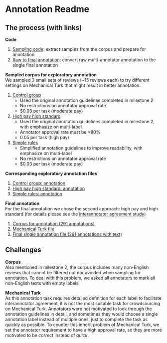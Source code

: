 # Annotation Readme

## The process (with links)

**Code**
1. [Sampling code](https://github.ubc.ca/dinganc/COLX_523_team4/blob/master/src/m3_subset_extractor.ipynb): extract samples from the corpus and prepare for annotation
2. [Raw to final annotation](https://github.ubc.ca/dinganc/COLX_523_team4/blob/master/src/m3_import_annotation.ipynb): convert raw multi-annotator annotation to the single final annotation

**Sampled corpus for exploratory annotation**</br>
We sampled 3 small sets of reviews (~15 reviews each) to try different settings on Mechanical Turk that might result in better annotation:
1. [Control group](https://github.ubc.ca/dinganc/COLX_523_team4/blob/master/annotation/sampled_reviews.csv)
    - Used the original annotation guidelines completed in milestone 2
    - No restrictions on annotator approval rate
    - \$0.03 per task (moderate pay)
2. [High pay high standard](https://github.ubc.ca/dinganc/COLX_523_team4/blob/master/src/data/sampled_reviews_0.csv)
    - Used the original annotation guidelines completed in milestone 2, with emphasize on multi-label
    - Annotator approval rate must be >80%
    - 0.05 per task (high pay)
3. [Simple rules](https://github.ubc.ca/dinganc/COLX_523_team4/blob/master/src/data/sampled_reviews_1.csv)
    - Simplified annotation guidelines to improve readability, with emphasize on multi-label
    - No restrictions on annotator approval rate
    - \$0.03 per task (moderate pay)
    
**Corresponding exploratory annotation files**
1. [Control group: annotation](https://github.ubc.ca/dinganc/COLX_523_team4/blob/master/annotation/sampled_review_annotated.csv)
2. [High pay high standard: annotation](https://github.ubc.ca/dinganc/COLX_523_team4/blob/master/annotation/sampled_review_annotated_0.csv)
3. [Simple rules: annotation](https://github.ubc.ca/dinganc/COLX_523_team4/blob/master/annotation/sampled_review_annotated_1.csv)

**Final annotation**</br>
For the final annotation we chose the second approach: high pay and high standard (for details please see the [interannotator agreement study](https://github.ubc.ca/dinganc/COLX_523_team4/blob/master/milestone3/2_inter_annotator_agreement_study.ipynb))
1. [Corpus for annotation (291 annotations)](https://github.ubc.ca/dinganc/COLX_523_team4/blob/master/src/data/reviews_full.csv)
2. [Mechanical Turk file](https://github.ubc.ca/dinganc/COLX_523_team4/blob/master/annotation/reviews_full_annotated.csv)
3. [Final *single* annotation file (291 annotations with text)](https://github.ubc.ca/dinganc/COLX_523_team4/blob/master/src/d2.db)

## Challenges
**Corpus**</br>
Also mentioned in milestone 2, the corpus includes many non-English reviews that cannot be filtered out nor avoided when sampling for annotation. To deal with this problem, we asked all annotators to mark all non-English texts with empty labels.

**Mechanical Turk**</br>
As this annotation task requires detailed definition for each label to facilitate interannotator agreement, it is not the most suitable task for crowdsourcing on Mechanical Turk. Annotators were not motivated to look through the annotation guidelines in detail, and sometimes they would choose a single annotation label instead of multiple ones, just to complete the task as quickly as possible. To counter this inherit problem of Mechanical Turk, we set the annotator requirement to have a high approval rate, so they are more motivated to be *correct* instead of *quick*. 

